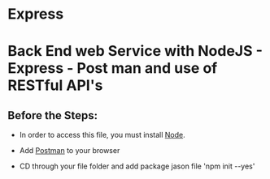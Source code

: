 # Express

<H1>Back End web Service with NodeJS - Express - Post man and use of RESTful API's </H1>

<H2>Before the Steps:</H2>

- In order to access this file, you must install [Node](https://nodejs.org/en/download/).

- Add [Postman](https://www.postman.com/downloads/) to your browser

- CD through your file folder and add package jason file 'npm init --yes'